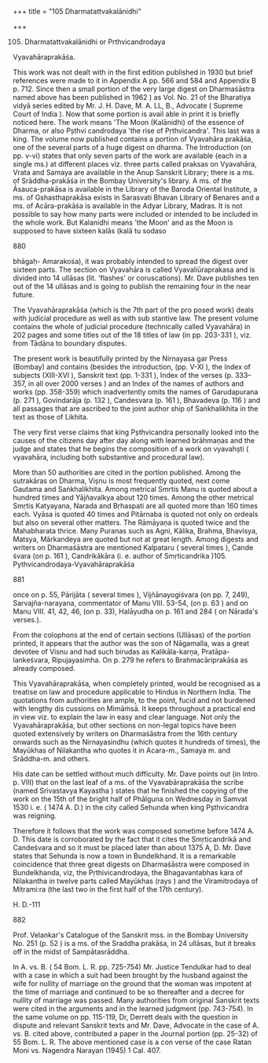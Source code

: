 +++
title = "105 Dharmatattvakalānidhi"

+++

105. Dharmatattvakalānidhi or Prthvicandrodaya 

Vyavahāraprakāśa. 

This work was not dealt with in the first edition published in 1930 but brief references were made to it in Appendix A pp. 566 and 584 and Appendix B p. 712. Since then a small portion of the very large digest on Dharmaśāstra named above has been published in 1962 ) as Vol. No. 21 of the Bharatiya vidyā series edited by Mr. J. H. Dave, M. A. LL, B., Advocate ( Supreme Court of India ). Now that some portion is avail able in print it is briefly noticed here. The work means 'The Moon (Kalānidhi) of the essence of Dharma, or also Pșthvi candrodaya 'the rise of Pṛthvicandra'. This last was a king. The volume now published contains a portion of Vyavahāra prakāśa, one of the several parts of a huge digest on dharma. The Introduction (on pp. v-vi) states that only seven parts of the work are available (each in a single ms.) at different places viz. three parts called praksas on Vyavahāra, Vrata and Samaya are available in the Anup Sanskrit Library; there is a ms. of Srāddha-prakāśa in the Bombay University's library. A ms. of the Āsauca-prakāsa is available in the Library of the Baroda Oriental Institute, a ms. of Gshasthaprakāsa exists in Sarasvati Bhavan Library of Benares and a ms. of Acāra-prakāśa is available in the Adyar Library, Madras. It is not possible to say how many parts were included or intended to be included in the whole work. But Kalanidhi means 'the Moon' and as the Moon is supposed to have sixteen kalās (kalā tu sodaso 

880 



bhāgaḥ- Amarakośa), it was probably intended to spread the digest over sixteen parts. The section on Vyavahāra is called Vyavaliūraprakasa and is divided into 14 ullāsas (lit. 'flashes' or coruscations). Mr. Dave publishes ten out of the 14 ullāsas and is going to publish the remaining four in the near future. 

The Vyavahāraprakāśa (which is the 7th part of the pro posed work) deals with judicial procedure as well as with sub stantive law. The present volume contains the whole of judicial procedure (technically called Vyavahāra) in 202 pages and some titles out of the 18 titles of law (in pp. 203-331 ), viz. from Tādāna to boundary disputes. 

The present work is beautifully printed by the Nirnayasa gar Press (Bombay) and contains (besides the introduction, (pp. V-XI ), the Index of subjects (XIII-XVI ), Sanskrit text (pp. 1-331 ), Index of the verses (p. 333–357, in all over 2000 verses ) and an Index of the names of authors and works (pp. 358-359) which inadvertently omits the names of Garudapurana (p. 271 ), Govindarāja (p. 132 ), Candesvara (p. 161 ), Bhavadeva (p. 116 ) and all passages that are ascribed to the joint author ship of Saṅkhalikhita in the text as those of Likhita. 

The very first verse claims that king Pșthvicandra personally looked into the causes of the citizens day after day along with learned brāhmaṇas and the judge and states that he begins the composition of a work on vyavahști ( vyavahāra, including both substantive and procedural law). 

More than 50 authorities are cited in the portion published. Among the sutrakāras on Dharma, Vișnu is most frequently quoted, next come Gautama and Saṅkhalikhita. Among metrical Smrtis Manu is quoted about a hundred times and Yājñavalkya about 120 times. Among the other metrical Smṛtis Katyayana, Narada and Bṛhaspati are all quoted more than 160 times each. Vyāsa is quoted 40 times and Pitārnaba is quoted not only on ordeals but also on several other matters. The Rāmāyaṇa is quoted twice and the Mahabharata thrice. Many Puranas such as Agni, Kālika, Brahma, Bhavisya, Matsya, Mārkandeya are quoted but not at great length. Among digests and writers on Dharmaśāstra are mentioned Kalpataru ( several times ), Cande śvara (on p. 161 ), Candrikākāra (i. e. author of Smṛticandrika )105. Pythvicandrodaya-Vyavahāraprakāśa 

881 

once on p. 55, Pārijāta ( several times ), Vijñānayogiśvara (on pp. 7, 249), Sarvajña-narayana, commentator of Manu VIII. 53–54, (on p. 63 ) and on Manu VIII. 41, 42, 46, (on p. 33), Halāyudha on p. 161 and 284 ( on Nārada's verses.). 

From the colophons at the end of certain sections (Ullāsas) of the portion printed, it appears that the author was the son of Nāgamalla, was a great devotee of Visnu and had such birudas as Kalikāla-karṇa, Pratāpa-lankeśvara, Ripujayasimha. On p. 279 he refers to Brahmacāriprakāśa as already composed. 

This Vyavahāraprakāśa, when completely printed, would be recognised as a treatise on law and procedure applicable to Hindus in Northern India. The quotations from authorities are ample, to the point, fucid and not burdened with lengthy dis cussions on Mimāṁsā. It keeps throughout a practical end in view viz. to explain the law in easy and clear language. Not only the Vyavahāraprakāśa, but other sections on non-legal topics have been quoted extensively by writers on Dharmaśāstra from the 16th century onwards such as the Nirnayasindhu (which quotes it hundreds of times), the Mayūkhas of Nilakantha who quotes it in Acara-m., Samaya m. and Srāddha-m. and others. 

His date can be settled without much difficulty. Mr. Dave points out (in Intro. p. VIII) that on the last leaf of a ms. of the Vyavabāraprakāśa the scribe (named Srivastavya Kayastha ) states that he finished the copying of the work on the 15th of the bright half of Phālguna on Wednesday in Samvat 1530 i. e. ( 1474 A. D.) in the city called Sehunda when king Pșthvicandra was reigning. 

Therefore it follows that the work was composed sometime before 1474 A. D. This date is corroborated by the fact that it cites the Smṛticandrikā and Candeśvara and so it must be placed later than about 1375 A, D. Mr. Dave states that Sehunda is now a town in Bundelkhand. It is a remarkable coincidence that three great digests on Dharmaśāstra were composed in Bundelkhanda, viz, the Pṛthivicandrodaya, the Bhagavantabhas kara of Nilakantha in twelve parts called Mayūkhas (rays ) and the Viramitrodaya of Mitrami:ra (the last two in the first half of the 17th century). 

H. D.-111 

882 



Prof. Velankar's Catalogue of the Sanskrit mss. in the Bombay University No. 251 (p. 52 ) is a ms. of the Sraddha prakāśa, in 24 ullāsas, but it breaks off in the midst of Sampātasrāddha. 

In A. vs. B. ( 54 Bom. L. R. pp. 725-754) Mr. Justice Tendulkar had to deal with a case in which a suit had been brought by the husband against the wife for nullity of marriage on the ground that the woman was impotent at the time of marriage and continued to be so thereafter and a decree for nullity of marriage was passed. Many authorities from original Sanskrit texts were cited in the arguments and in the learned judgment (pp. 743-754). In the same volume on pp. 115-119, Dr, Derrett deals with the question in dispute and relevant Sanskrit texts and Mr. Dave, Advocate in the case of A. vs. B. cited above, contributed a paper in the Journal portion (pp. 25-32) of 55 Bom. L. R. The above mentioned case is a con verse of the case Ratan Moni vs. Nagendra Narayan (1945) 1 Cal. 407. 
